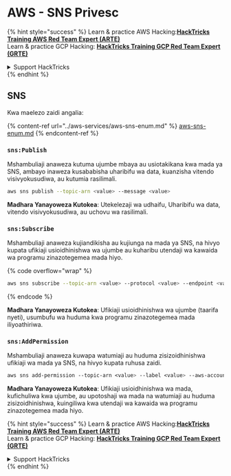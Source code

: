# AWS - SNS Privesc

{% hint style="success" %}
Learn & practice AWS Hacking:<img src="../../../.gitbook/assets/image (1).png" alt="" data-size="line">[**HackTricks Training AWS Red Team Expert (ARTE)**](https://training.hacktricks.xyz/courses/arte)<img src="../../../.gitbook/assets/image (1).png" alt="" data-size="line">\
Learn & practice GCP Hacking: <img src="../../../.gitbook/assets/image (2).png" alt="" data-size="line">[**HackTricks Training GCP Red Team Expert (GRTE)**<img src="../../../.gitbook/assets/image (2).png" alt="" data-size="line">](https://training.hacktricks.xyz/courses/grte)

<details>

<summary>Support HackTricks</summary>

* Check the [**subscription plans**](https://github.com/sponsors/carlospolop)!
* **Join the** 💬 [**Discord group**](https://discord.gg/hRep4RUj7f) or the [**telegram group**](https://t.me/peass) or **follow** us on **Twitter** 🐦 [**@hacktricks\_live**](https://twitter.com/hacktricks\_live)**.**
* **Share hacking tricks by submitting PRs to the** [**HackTricks**](https://github.com/carlospolop/hacktricks) and [**HackTricks Cloud**](https://github.com/carlospolop/hacktricks-cloud) github repos.

</details>
{% endhint %}

## SNS

Kwa maelezo zaidi angalia:

{% content-ref url="../aws-services/aws-sns-enum.md" %}
[aws-sns-enum.md](../aws-services/aws-sns-enum.md)
{% endcontent-ref %}

### `sns:Publish`

Mshambuliaji anaweza kutuma ujumbe mbaya au usiotakikana kwa mada ya SNS, ambayo inaweza kusababisha uharibifu wa data, kuanzisha vitendo visivyokusudiwa, au kutumia rasilimali.
```bash
aws sns publish --topic-arn <value> --message <value>
```
**Madhara Yanayoweza Kutokea**: Utekelezaji wa udhaifu, Uharibifu wa data, vitendo visivyokusudiwa, au uchovu wa rasilimali.

### `sns:Subscribe`

Mshambuliaji anaweza kujiandikisha au kujiunga na mada ya SNS, na hivyo kupata ufikiaji usioidhinishwa wa ujumbe au kuharibu utendaji wa kawaida wa programu zinazotegemea mada hiyo.

{% code overflow="wrap" %}
```bash
aws sns subscribe --topic-arn <value> --protocol <value> --endpoint <value>
```
{% endcode %}

**Madhara Yanayoweza Kutokea**: Ufikiaji usioidhinishwa wa ujumbe (taarifa nyeti), usumbufu wa huduma kwa programu zinazotegemea mada iliyoathiriwa.

### `sns:AddPermission`

Mshambuliaji anaweza kuwapa watumiaji au huduma zisizoidhinishwa ufikiaji wa mada ya SNS, na hivyo kupata ruhusa zaidi.
```css
aws sns add-permission --topic-arn <value> --label <value> --aws-account-id <value> --action-name <value>
```
**Madhara Yanayoweza Kutokea**: Ufikiaji usioidhinishwa wa mada, kufichuliwa kwa ujumbe, au upotoshaji wa mada na watumiaji au huduma zisizoidhinishwa, kuingiliwa kwa utendaji wa kawaida wa programu zinazotegemea mada hiyo.

{% hint style="success" %}
Learn & practice AWS Hacking:<img src="../../../.gitbook/assets/image (1).png" alt="" data-size="line">[**HackTricks Training AWS Red Team Expert (ARTE)**](https://training.hacktricks.xyz/courses/arte)<img src="../../../.gitbook/assets/image (1).png" alt="" data-size="line">\
Learn & practice GCP Hacking: <img src="../../../.gitbook/assets/image (2).png" alt="" data-size="line">[**HackTricks Training GCP Red Team Expert (GRTE)**<img src="../../../.gitbook/assets/image (2).png" alt="" data-size="line">](https://training.hacktricks.xyz/courses/grte)

<details>

<summary>Support HackTricks</summary>

* Check the [**subscription plans**](https://github.com/sponsors/carlospolop)!
* **Join the** 💬 [**Discord group**](https://discord.gg/hRep4RUj7f) or the [**telegram group**](https://t.me/peass) or **follow** us on **Twitter** 🐦 [**@hacktricks\_live**](https://twitter.com/hacktricks\_live)**.**
* **Share hacking tricks by submitting PRs to the** [**HackTricks**](https://github.com/carlospolop/hacktricks) and [**HackTricks Cloud**](https://github.com/carlospolop/hacktricks-cloud) github repos.

</details>
{% endhint %}

